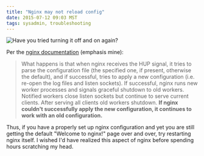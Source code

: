 ```yaml
---
title: "Nginx may not reload config"
date: 2015-07-12 09:03 MST
tags: sysadmin, troubleshooting
---
```


![Have you tried turning it off and on again?](https://www.thinkgeek.com/images/products/additional/large/11C3_ITCROWD_TURNOFFON.jpg)

Per the [nginx documentation](http://wiki.nginx.org/CommandLine)
(emphasis mine):

> What happens is that when nginx receives the HUP signal, it tries to parse the
> configuration file (the specified one, if present, otherwise the default), and
> if successful, tries to apply a new configuration (i.e. re-open the log files
> and listen sockets). If successful, nginx runs new worker processes and
> signals graceful shutdown to old workers. Notified workers close listen
> sockets but continue to serve current clients. After serving all clients old
> workers shutdown. **If nginx couldn't successfully apply the new configuration,
> it continues to work with an old configuration.**

Thus, if you have a properly set up nginx configuration and yet you are still
getting the default "Welcome to nginx!" page over and over, try restarting nginx
itself. I wished I'd have realized this aspect of nginx before spending hours
scratching my head.
